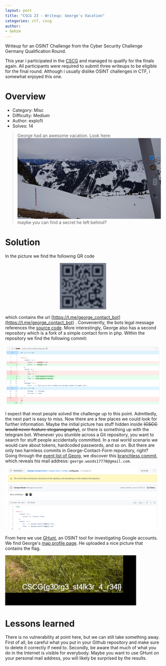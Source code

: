 ```yaml
---
layout: post
title: "CSCG 23 - Writeup: George's Vacation"
categories: ctf, cscg
author:
- Gehim
---
```

Writeup for an OSINT Challenge from the Cyber Security Challenge Germany Qualification Round.

This year i participated in the [CSCG][CSCG] and managed to qualify for the finals again. All participants were required to submit three writeups to be eligible for the final round. Although i usually dislike OSINT challenges in CTF, i somewhat enjoyed this one.

# Overview
- Category: Misc
- Difficulty: Medium
- Author: explo1t
- Solves: 14

> George had an awesome vacation. Look here: 
> ![](/assets/images/cscg23-george/vacation.jpg)
> maybe you can find a secret he left behind?

# Solution
In the picture we find the following QR code

<p style="text-align: center;"><img src="/assets/images/cscg23-george/qr.png"  width="150" height="150"></p>

which contains the url [https://t.me/george_contact_bot](https://t.me/george_contact_bot) . Conveniently, the bots legal message references the [source code](https://github.com/georgewoods17778/Telegram-Contact-Bot). More interestingly, George also has a second repository which is a fork of a simple contact form in php. Within the repository we find the following commit:

![](/assets/images/cscg23-george/commit1.png)

I expect that most people solved the challenge up to this point. Admittedly, the next part is easy to miss. Now there are a few places we could look for further information. Maybe the initial picture has stuff hidden inside ~~(CSCG would never feature steganography)~~, or there is something up with the telegram bot. Whenever you stumble across a Git repository, you want to search for stuff people accidentally committed. In a real world scenario we would care about tokens, hardcoded passwords, and so on. But there are only two harmless commits in George-Contact-Form repository, right? Going through the [event list of Georg](https://api.github.com/users/georgewoods17778/events), we discover this [branchless commit](https://api.github.com/repos/georgewoods17778/George-Contact-Form/commits/74e02d56239bee19da119f4a353bfef734645a18), which reveals his mail address: `george.woods17778@gmail.com`.

![](/assets/images/cscg23-george/hiddencommit.png)

From here we use [GHunt](https://github.com/mxrch/GHunt), an OSINT tool for investigating Google accounts. We find George's [map profile page](https://www.google.com/maps/contrib/107686015845164860810/reviews). He uploaded a nice picture that contains the flag.

![](/assets/images/cscg23-george/flag.png)

# Lessons learned
There is no vulnerability at point here, but we can still take something away. First of all, be careful what you put in your Github repository and make sure to delete it correctly if need to. Secondly, be aware that much of what you do in the Internet is visible for everybody. Maybe you want to use GHunt on your personal mail address, you will likely be surprised by the results.

[CSCG]: https://cscg.de/
